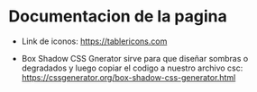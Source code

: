 # Documentacion de la pagina

- Link de iconos: https://tablericons.com 

- Box Shadow CSS Gnerator sirve para que diseñar sombras o degradados y luego copiar el codigo a nuestro archivo csc: https://cssgenerator.org/box-shadow-css-generator.html